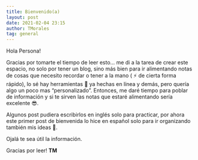 ```yaml
---
title: Bienvenido(a)
layout: post
date: 2021-02-04 23:15
author: TMorales
tag: general
---
```


Hola Persona!

Gracias por tomarte el tiempo de leer esto... me di a la tarea de crear este espacio, no solo por tener un blog, sino más bien para ir alimentando notas de cosas que necesito recordar o tener a la mano ( ⚡ de cierta forma rápido), lo sé hay herramientas 🔧 ya hechas en línea y demás, pero quería algo un poco mas “personalizado”. Entonces, me daré tiempo para poblar de información y si te sirven las notas que estaré alimentando sería excelente 😎.

Algunos post pudiera escribirlos en inglés solo para practicar, por ahora este primer post de bienvenida lo hice en español solo para ir organizando también mis ideas 🧩.

Ojalá te sea útil la información.  


Gracias por leer! **TM**  